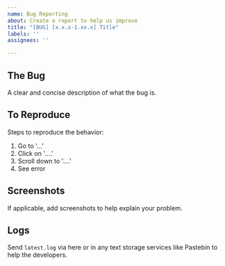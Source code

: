 ```yaml
---
name: Bug Reporting
about: Create a report to help us improve
title: "[BUG] [x.x.x-1.xx.x] Title"
labels: ''
assignees: ''

---
```


## The Bug
A clear and concise description of what the bug is.

## To Reproduce
Steps to reproduce the behavior:
1. Go to '...'
2. Click on '....'
3. Scroll down to '....'
4. See error

## Screenshots
If applicable, add screenshots to help explain your problem.

## Logs
Send `latest.log` via here or in any text storage services like Pastebin to help the developers.
